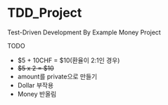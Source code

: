 # TDD_Project

Test-Driven Development By Example Money Project

TODO

- $5 + 10CHF = $10(환율이 2:1인 경우)
- ~~$5 x 2 = $10~~
- amount를 private으로 만들기
- Dollar 부작용
- Money 반올림


